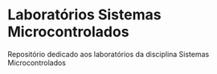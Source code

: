 # Laboratórios Sistemas Microcontrolados
Repositório dedicado aos laboratórios da disciplina Sistemas Microcontrolados
